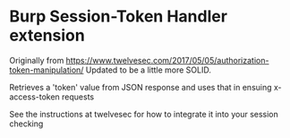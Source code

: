 # Burp Session-Token Handler extension

Originally from https://www.twelvesec.com/2017/05/05/authorization-token-manipulation/
Updated to be a little more SOLID.

Retrieves a 'token' value from JSON response and uses that in ensuing x-access-token requests

See the instructions at twelvesec for how to integrate it into your session checking
